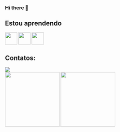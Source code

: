 ### Hi there 👋

## Estou aprendendo

<img loading="lazy" src="https://cdn.jsdelivr.net/gh/devicons/devicon/icons/java/java-original.svg" width="40" height="40"/> <img loading="lazy" src="https://cdn.jsdelivr.net/gh/devicons/devicon/icons/linux/linux-original.svg" width="40" height="40"/>
<img src="https://cdn.jsdelivr.net/gh/devicons/devicon/icons/css3/css3-original.svg" width="40" height="40"/>
          



          
## Contatos:

<div>
<a href="https://www.linkedin.com/in/ana-clara-goulart-584327249" target="_blank"><img loading="lazy" src="https://img.shields.io/badge/-LinkedIn-%230077B5?style=for-the-badge&logo=linkedin&logoColor=white" target="_blank"></a>  
</div>
<div>
<a href="https://github.com/ana-goulart">
<img loading="lazy" height="180em" src="https://github-readme-stats.vercel.app/api/top-langs/?username=ana-goulart&layout=compact&langs_count=7&theme=dracula"/>
<img loading="lazy" height="180em" src="https://github-readme-stats.vercel.app/api?username=ana-goulart&show_icons=true&theme=dracula&include_all_commits=true&count_private=true"/>
</div>
